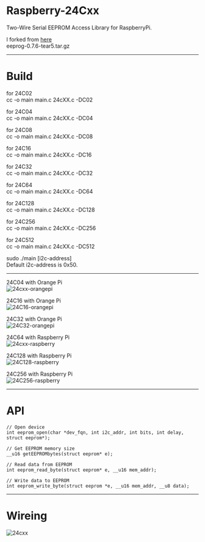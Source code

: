 # Raspberry-24Cxx

Two-Wire Serial EEPROM Access Library for RaspberryPi.   

I forked from [here](https://www.richud.com/wiki/Rasberry_Pi_I2C_EEPROM_Program)   
eeprog-0.7.6-tear5.tar.gz

---

# Build
for 24C02   
cc -o main main.c 24cXX.c -DC02

for 24C04   
cc -o main main.c 24cXX.c -DC04

for 24C08   
cc -o main main.c 24cXX.c -DC08

for 24C16   
cc -o main main.c 24cXX.c -DC16

for 24C32   
cc -o main main.c 24cXX.c -DC32

for 24C64   
cc -o main main.c 24cXX.c -DC64

for 24C128   
cc -o main main.c 24cXX.c -DC128

for 24C256   
cc -o main main.c 24cXX.c -DC256

for 24C512   
cc -o main main.c 24cXX.c -DC512

sudo ./main [i2c-address]   
Default i2c-address is 0x50.   

---

24C04 with Orange Pi   
![24cxx-orangepi](https://user-images.githubusercontent.com/6020549/59955202-e0a5b300-94c3-11e9-97c5-d980e950d726.jpg)

24C16 with Orange Pi   
![24C16-orangepi](https://user-images.githubusercontent.com/6020549/60673747-71609380-9eb3-11e9-9982-c2bf93e6ac98.jpg)

24C32 with Orange Pi   
![24C32-orangepi](https://user-images.githubusercontent.com/6020549/60674822-f482e900-9eb5-11e9-94c5-999c12bbe407.jpg)

24C64 with Raspberry Pi   
![24cxx-raspberry](https://user-images.githubusercontent.com/6020549/59955201-e0a5b300-94c3-11e9-96a0-36d694c5dec9.jpg)

24C128 with Raspberry Pi   
![24C128-raspberry](https://user-images.githubusercontent.com/6020549/60750005-4ffbc680-9fdd-11e9-8f18-6cc7d55452d1.jpg)

24C256 with Raspberry Pi   
![24C256-raspberry](https://user-images.githubusercontent.com/6020549/60672424-432d8480-9eb0-11e9-8b6b-9c3447d560e2.jpg)

---

# API

```
// Open device
int eeprom_open(char *dev_fqn, int i2c_addr, int bits, int delay, struct eeprom*);

// Get EEPROM memory size
__u16 getEEPROMbytes(struct eeprom* e);

// Read data from EEPROM
int eeprom_read_byte(struct eeprom* e, __u16 mem_addr);

// Write data to EEPROM
int eeprom_write_byte(struct eeprom *e, __u16 mem_addr, __u8 data);
```

---

# Wireing

![24cxx](https://user-images.githubusercontent.com/6020549/59955416-fd8eb600-94c4-11e9-87f8-246db2913a04.jpg)

